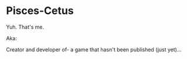 # Pisces-Cetus

Yuh. That's me.

Aka:

Creator and developer of- a game that hasn't been published (just yet)...

<!---
Pisces-Cetus/Pisces-Cetus is a ✨ special ✨ repository because its `README.md` (this file) appears on your GitHub profile.
You can click the Preview link to take a look at your changes.
--->
